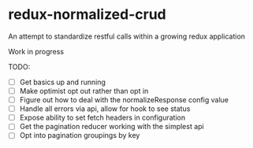 # redux-normalized-crud
An attempt to standardize restful calls within a growing redux application

Work in progress


TODO:

- [ ] Get basics up and running
- [ ] Make optimist opt out rather than opt in
- [ ] Figure out how to deal with the normalizeResponse config value
- [ ] Handle all errors via api, allow for hook to see status
- [ ] Expose ability to set fetch headers in configuration
- [ ] Get the pagination reducer working with the simplest api
- [ ] Opt into pagination groupings by key

